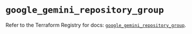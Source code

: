 # `google_gemini_repository_group`

Refer to the Terraform Registry for docs: [`google_gemini_repository_group`](https://registry.terraform.io/providers/hashicorp/google/6.49.2/docs/resources/gemini_repository_group).
